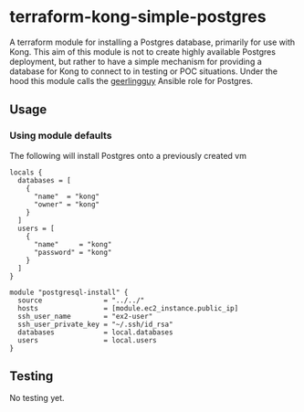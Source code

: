 # terraform-kong-simple-postgres

A terraform module for installing a Postgres database, primarily for
use with Kong. This aim of this module is not to create highly available
Postgres deployment, but rather to have a simple mechanism for providing
a database for Kong to connect to in testing or POC situations.
Under the hood this module calls the [geerlingguy](https://github.com/srb3/ansible-role-kong-gateway)
Ansible role for Postgres.

## Usage

### Using module defaults

The following will install Postgres
onto a previously created vm

```HCL
locals {
  databases = [
    {
      "name"  = "kong"
      "owner" = "kong"
    }
  ]
  users = [
    {
      "name"     = "kong"
      "password" = "kong"
    }
  ]
}

module "postgresql-install" {
  source               = "../../"
  hosts                = [module.ec2_instance.public_ip]
  ssh_user_name        = "ex2-user"
  ssh_user_private_key = "~/.ssh/id_rsa"
  databases            = local.databases
  users                = local.users
}

```

## Testing

No testing yet.
